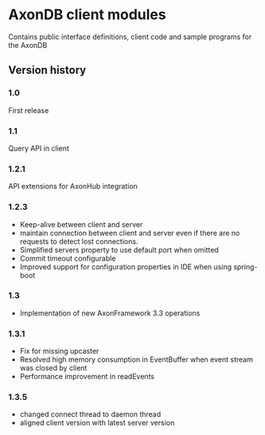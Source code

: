 # AxonDB client modules
Contains public interface definitions, client code and sample programs for the AxonDB

## Version history

### 1.0

First release

### 1.1 

Query API in client

### 1.2.1 
   
API extensions for AxonHub integration

### 1.2.3

   - Keep-alive between client and server
   - maintain connection between client and server even if there are no requests to 
     detect lost connections.
   - Simplified servers property to use default port when omitted
   - Commit timeout configurable
   - Improved support for configuration properties in IDE when using spring-boot
   
### 1.3

   - Implementation of new AxonFramework 3.3 operations
   
### 1.3.1

- Fix for missing upcaster
- Resolved high memory consumption in EventBuffer when event stream was closed by client
- Performance improvement in readEvents
   
### 1.3.5

- changed connect thread to daemon thread
- aligned client version with latest server version